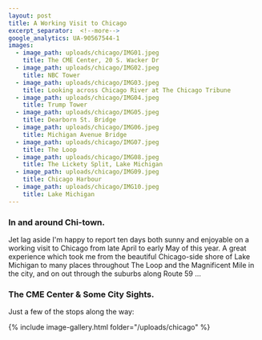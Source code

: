 ```yaml
---
layout: post
title: A Working Visit to Chicago
excerpt_separator:  <!--more-->
google_analytics: UA-90567544-1
images:
  - image_path: uploads/chicago/IMG01.jpeg
    title: The CME Center, 20 S. Wacker Dr
  - image_path: uploads/chicago/IMG02.jpeg
    title: NBC Tower
  - image_path: uploads/chicago/IMG03.jpeg
    title: Looking across Chicago River at The Chicago Tribune
  - image_path: uploads/chicago/IMG04.jpeg
    title: Trump Tower
  - image_path: uploads/chicago/IMG05.jpeg
    title: Dearborn St. Bridge
  - image_path: uploads/chicago/IMG06.jpeg
    title: Michigan Avenue Bridge
  - image_path: uploads/chicago/IMG07.jpeg
    title: The Loop
  - image_path: uploads/chicago/IMG08.jpeg
    title: The Lickety Split, Lake Michigan
  - image_path: uploads/chicago/IMG09.jpeg
    title: Chicago Harbour
  - image_path: uploads/chicago/IMG10.jpeg
    title: Lake Michigan
---
```


### In and around Chi-town.



Jet lag aside I'm happy to report ten days both sunny and enjoyable on a working visit to Chicago from late April to early May of this year. A great experience which took me from the beautiful Chicago-side shore of Lake Michigan to many places throughout The Loop and the Magnificent Mile in the city, and on out through the suburbs along Route 59 ...


### The CME Center & Some City Sights.


Just a few of the stops along the way:

{% include image-gallery.html folder="/uploads/chicago" %}
